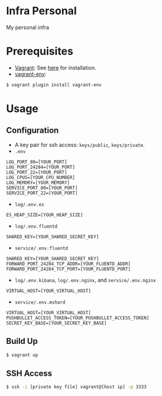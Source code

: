 # Infra Personal

My personal infra

# Prerequisites

* [Vagrant]: See [here][Vagrant Install] for installation.
* [vagrant-env]:

```sh
$ vagrant plugin install vagrant-env
```

# Usage

## Configuration

* A key pair for ssh access: `keys/public`, `keys/private`.
* `.env`

```
LOG_PORT_80=[YOUR_PORT]
LOG_PORT_24284=[YOUR_PORT]
LOG_PORT_22=[YOUR_PORT]
LOG_CPUS=[YOUR_CPU_NUMBER]
LOG_MEMORY=[YOUR_MEMORY]
SERVICE_PORT_80=[YOUR_PORT]
SERVICE_PORT_22=[YOUR_PORT]
```

* `log/.env.es`

```
ES_HEAP_SIZE=[YOUR_HEAP_SIZE]
```

* `log/.env.fluentd`

```
SHARED_KEY=[YOUR_SHARED_SECRET_KEY]
```

* `service/.env.fluentd`

```
SHARED_KEY=[YOUR_SHARED_SECRET_KEY]
FORWARD_PORT_24284_TCP_ADDR=[YOUR_FLUENTD_ADDR]
FORWARD_PORT_24284_TCP_PORT=[YOUR_FLUENTD_PORT]
```

* `log/.env.kibana`, `log/.env.nginx`, and `service/.env.nginx`

```
VIRTUAL_HOST=[YOUR_VIRTUAL_HOST]
```

* `service/.env.mshard`

```
VIRTUAL_HOST=[YOUR_VIRTUAL_HOST]
PUSHBULLET_ACCESS_TOKEN=[YOUR_PUSHBULLET_ACCESS_TOKEN]
SECRET_KEY_BASE=[YOUR_SECRET_KEY_BASE]
```

## Build Up

```sh
$ vagrant up
```

## SSH Access

```sh
$ ssh -i [private key file] vagrant@[host ip] -p 3333
```

[Vagrant]: http://vagrantup.com
[Vagrant Install]: https://docs.vagrantup.com/v2/installation/index.html
[vagrant-env]: https://github.com/gosuri/vagrant-env